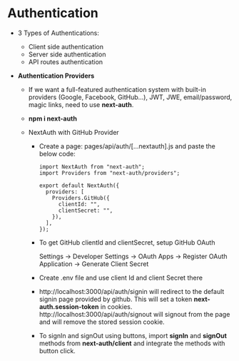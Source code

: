 # Authentication

- 3 Types of Authentications:

  - Client side authentication
  - Server side authentication
  - API routes authentication

- **Authentication Providers**
  
  - If we want a full-featured authentication system with built-in providers (Google, Facebook, GitHub…), JWT, JWE, email/password, magic links, need to use **next-auth**.
  - **npm i next-auth** 
  - NextAuth with GitHub Provider
  
    - Create a page: pages/api/auth/[...nextauth].js and paste the below code:

          import NextAuth from "next-auth";
          import Providers from "next-auth/providers";

          export default NextAuth({
            providers: [
              Providers.GitHub({
                clientId: "",
                clientSecret: "",
              }),
            ],
          });
    - To get GitHub clientId and clientSecret, setup GitHub OAuth

      Settings -> Developer Settings -> OAuth Apps -> Register OAuth Application -> Generate Client Secret
    - Create .env file and use client Id and client Secret there
    - http://localhost:3000/api/auth/signin will redirect to the default signin page provided by github. This will set a token **next-auth.session-token** in cookies. http://localhost:3000/api/auth/signout will signout from the page and will remove the stored session cookie.
    - To signIn and signOut using buttons, import **signIn** and **signOut** methods from **next-auth/client** and integrate the methods with button click.
  
